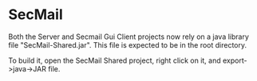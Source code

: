 # SecMail

Both the Server and Secmail Gui Client projects now rely on a java library file "SecMail-Shared.jar".
This file is expected to be in the root directory.

To build it, open the SecMail Shared project, right click on it, and export->java->JAR file.